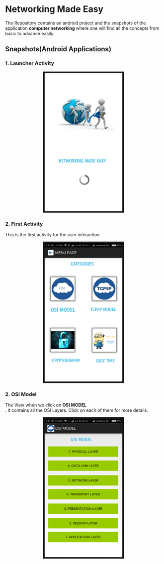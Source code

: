 # Networking Made Easy

The Repository contains an android project and the snapshots of the application  <b>computer networking </b> where one will find all the concepts from basic to advance easily.

## Snapshots(Android Applications)

### <b>1. Launcher Activity </b>
  <p align="center">
   <img src="https://github.com/bhavna7/Networking-Made-Easy/blob/master/images/1.png" width="250" border="5"/>
  </p>

### <b>2. First Activity </b>
This is the first activity for the user interaction.
  <p align="center">
   <img src="https://github.com/bhavna7/Networking-Made-Easy/blob/master/images/2.png" width="250" border="5"/>
  </p>

### <b>2. OSI Model </b>
The View when we click on <b>OSI MODEL</b><br>. It contains all the OSI Layers. Click on each of them for more details.
  <p align="center">
   <img src="https://github.com/bhavna7/Networking-Made-Easy/blob/master/images/3.png" width="250" border="5"/>
  </p>



